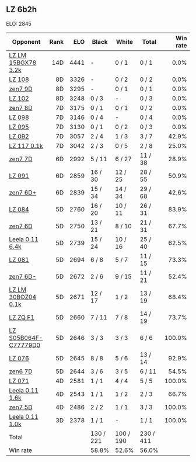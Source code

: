 ## LZ 6b2h ##

ELO: 2845

Opponent | Rank | ELO | Black | White | Total | Win rate
---------|-----:|----:|-------|-------|-------|-------:
[LZ LM 15BGX78 3.2k](LZ%20LM%2015BGX78%203.2k.md) | 14D | 4441 | - | 0 / 1 | 0 / 1 | 0.0%
[LZ 108](LZ%20108.md) | 8D | 3326 | - | 0 / 2 | 0 / 2 | 0.0%
[zen7 9D](zen7%209D.md) | 8D | 3295 | - | 0 / 1 | 0 / 1 | 0.0%
[LZ 102](LZ%20102.md) | 8D | 3248 | 0 / 3 | - | 0 / 3 | 0.0%
[zen7 8D](zen7%208D.md) | 7D | 3175 | 0 / 1 | 0 / 1 | 0 / 2 | 0.0%
[LZ 098](LZ%20098.md) | 7D | 3146 | 0 / 4 | - | 0 / 4 | 0.0%
[LZ 095](LZ%20095.md) | 7D | 3130 | 0 / 1 | 0 / 2 | 0 / 3 | 0.0%
[LZ 092](LZ%20092.md) | 7D | 3057 | 2 / 4 | 1 / 3 | 3 / 7 | 42.9%
[LZ 117 0.1k](LZ%20117%200.1k.md) | 7D | 3042 | 2 / 3 | 0 / 5 | 2 / 8 | 25.0%
[zen7 7D](zen7%207D.md) | 6D | 2992 | 5 / 11 | 6 / 27 | 11 / 38 | 28.9%
[LZ 091](LZ%20091.md) | 6D | 2859 | 16 / 30 | 12 / 25 | 28 / 55 | 50.9%
[zen7 6D+](zen7%206D+.md) | 6D | 2839 | 15 / 34 | 14 / 34 | 29 / 68 | 42.6%
[LZ 084](LZ%20084.md) | 5D | 2760 | 16 / 20 | 10 / 11 | 26 / 31 | 83.9%
[zen7 6D](zen7%206D.md) | 5D | 2750 | 13 / 21 | 8 / 10 | 21 / 31 | 67.7%
[Leela 0.11 6.4k](Leela%200.11%206.4k.md) | 5D | 2739 | 15 / 24 | 10 / 16 | 25 / 40 | 62.5%
[LZ 081](LZ%20081.md) | 5D | 2694 | 6 / 8 | 5 / 7 | 11 / 15 | 73.3%
[zen7 6D-](zen7%206D-.md) | 5D | 2672 | 2 / 6 | 9 / 15 | 11 / 21 | 52.4%
[LZ LM 30BOZ04 0.1k](LZ%20LM%2030BOZ04%200.1k.md) | 5D | 2671 | 12 / 17 | 1 / 2 | 13 / 19 | 68.4%
[LZ ZQ F1](LZ%20ZQ%20F1.md) | 5D | 2660 | 7 / 11 | 7 / 8 | 14 / 19 | 73.7%
[LZ S05B064F-C77779D0](LZ%20S05B064F-C77779D0.md) | 5D | 2646 | 3 / 3 | 3 / 3 | 6 / 6 | 100.0%
[LZ 076](LZ%20076.md) | 5D | 2645 | 8 / 8 | 5 / 6 | 13 / 14 | 92.9%
[zen6 7D](zen6%207D.md) | 5D | 2644 | 3 / 6 | 3 / 5 | 6 / 11 | 54.5%
[LZ 071](LZ%20071.md) | 4D | 2581 | 1 / 1 | 4 / 4 | 5 / 5 | 100.0%
[Leela 0.11 1.6k](Leela%200.11%201.6k.md) | 4D | 2543 | 1 / 1 | 1 / 2 | 2 / 3 | 66.7%
[zen7 5D](zen7%205D.md) | 4D | 2486 | 2 / 2 | 1 / 1 | 3 / 3 | 100.0%
[Leela 0.11 1.0k](Leela%200.11%201.0k.md) | 3D | 2378 | 1 / 1 | - | 1 / 1 | 100.0%
Total | | | 130 / 221 | 100 / 190 | 230 / 411 | 
Win rate| | | 58.8% | 52.6% | 56.0% | 
